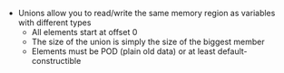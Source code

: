 - Unions allow you to read/write the same memory region as variables with different types
	- All elements start at offset 0
	- The size of the union is simply the size of the biggest member
	- Elements must be POD (plain old data) or at least default-constructible